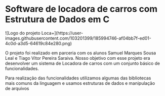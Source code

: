<h1 text-align="center">Software de locadora de carros com Estrutura de Dados em C</h1>
![Logo do projeto Loca+](https://user-images.githubusercontent.com/103201399/185994746-af04bb7f-ed01-4c0d-a3d5-64619c84e280.png)
<p>O projeto foi realizado em parceria com os alunos Samuel Marques Sousa Leal e Tiago Vitor Pereira Saraiva. Nosso objetivo com esse projeto era desenvolver um sistema de Locadora de carros com um conjunto básico de funcionalidades.</p>
<p>Para realização das funcionalidades utilizamos algumas das bibliotecas mais comuns da linguagem e usamos estruturas de dados e manipulação de arquivos</p>

